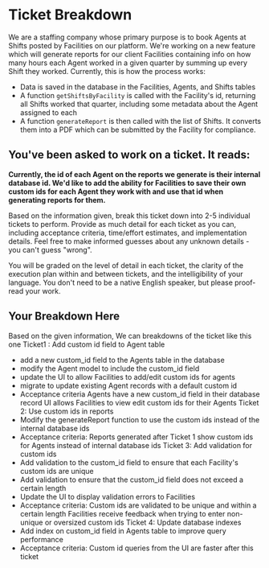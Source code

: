# Ticket Breakdown
We are a staffing company whose primary purpose is to book Agents at Shifts posted by Facilities on our platform. We're working on a new feature which will generate reports for our client Facilities containing info on how many hours each Agent worked in a given quarter by summing up every Shift they worked. Currently, this is how the process works:

- Data is saved in the database in the Facilities, Agents, and Shifts tables
- A function `getShiftsByFacility` is called with the Facility's id, returning all Shifts worked that quarter, including some metadata about the Agent assigned to each
- A function `generateReport` is then called with the list of Shifts. It converts them into a PDF which can be submitted by the Facility for compliance.

## You've been asked to work on a ticket. It reads:

**Currently, the id of each Agent on the reports we generate is their internal database id. We'd like to add the ability for Facilities to save their own custom ids for each Agent they work with and use that id when generating reports for them.**


Based on the information given, break this ticket down into 2-5 individual tickets to perform. Provide as much detail for each ticket as you can, including acceptance criteria, time/effort estimates, and implementation details. Feel free to make informed guesses about any unknown details - you can't guess "wrong".


You will be graded on the level of detail in each ticket, the clarity of the execution plan within and between tickets, and the intelligibility of your language. You don't need to be a native English speaker, but please proof-read your work.

## Your Breakdown Here
Based on the given information, We can breakdowns of the ticket like this one
Ticket1 : Add custom id field to Agent table
- add a new custom_id field to the Agents table in the database
- modify the Agent model to include the custom_id field
- update the UI to allow Facilities to add/edit custom ids for agents
- migrate to update existing Agent records with a default custom id
- Acceptance criteria
    Agents have a new custom_id field in their database record
    UI allows Facilities to view edit custom ids for their Agents
Ticket 2: Use custom ids in reports
- Modify the generateReport function to use the custom ids instead of the internal database ids
- Acceptance criteria:
    Reports generated after Ticket 1 show custom ids for Agents instead of internal database ids
Ticket 3: Add validation for custom ids
- Add validation to the custom_id field to ensure that each Facility's custom ids are unique
- Add validation to ensure that the custom_id field does not exceed a certain length
- Update the UI to display validation errors to Facilities
- Acceptance criteria:
    Custom ids are validated to be unique and within a certain length
    Facilities receive feedback when trying to enter non-unique or oversized custom ids
Ticket 4: Update database indexes
- Add index on custom_id field in Agents table to improve query performance
- Acceptance criteria:
    Custom id queries from the UI are faster after this ticket
